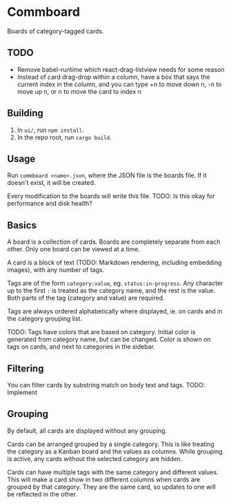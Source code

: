 # Commboard
Boards of category-tagged cards.


## TODO
- Remove babel-runtime which react-drag-listview needs for some reason
- Instead of card drag-drop within a column, have a box that says the current index in the column, and you can type +n to move down n, -n to move up n, or n to move the card to index n


## Building
1. In `ui/`, run `npm install`.
2. In the repo root, run `cargo build`.


## Usage
Run `commboard <name>.json`, where the JSON file is the boards file. If it doesn't exist, it will be created.

Every modification to the boards will write this file. TODO: Is this okay for performance and disk health?


## Basics
A board is a collection of cards. Boards are completely separate from each other. Only one board can be viewed at a time.

A card is a block of text (TODO: Markdown rendering, including embedding images), with any number of tags.

Tags are of the form `category:value`, eg. `status:in-progress`. Any character up to the first `:` is treated as the category name, and the rest is the value. Both parts of the tag (category and value) are required.

Tags are always ordered alphabetically where displayed, ie. on cards and in the category grouping list.

TODO: Tags have colors that are based on category. Initial color is generated from category name, but can be changed. Color is shown on tags on cards, and next to categories in the sidebar.


## Filtering
You can filter cards by substring match on body text and tags. TODO: Implement


## Grouping
By default, all cards are displayed without any grouping.

Cards can be arranged grouped by a single category. This is like treating the category as a Kanban board and the values as columns. While grouping is active, any cards without the selected category are hidden.

Cards can have multiple tags with the same category and different values. This will make a card show in two different columns when cards are grouped by that category. They are the same card, so updates to one will be reflected in the other.
